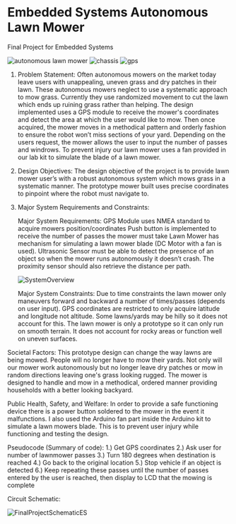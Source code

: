 # Embedded Systems Autonomous Lawn Mower
Final Project for Embedded Systems
 
![autonomous lawn mower](https://user-images.githubusercontent.com/73625048/197658916-ce5dfcb6-56dd-40a4-b20d-a9bb474c7463.png)
![chassis](https://user-images.githubusercontent.com/73625048/197661920-a461675d-5ab6-42c9-a8cf-a4b6487b862a.png)
![gps](https://user-images.githubusercontent.com/73625048/197662174-40b733cb-7277-4e85-a0d6-65c1b340fbda.png)

1. Problem Statement: Often autonomous mowers on the market today leave users with unappealing, uneven grass and dry patches in their lawn. These autonomous mowers neglect to use a systematic approach to mow grass. Currently they use randomized movement to cut the lawn which ends up ruining grass rather than helping. The design  implemented uses a GPS module to receive the mower's coordinates and detect the area at which the user would like to mow. Then once acquired, the mower moves in a methodical pattern and orderly fashion to ensure the robot won’t miss sections of your yard. Depending on the users request, the mower allows the user to input the number of passes and windrows. To prevent injury our lawn mower uses a fan provided in our lab kit to simulate the blade of a lawn mower. 

2. Design Objectives: The design objective of the project is to provide lawn mower user’s with a robust autonomous system which mows grass in a systematic manner. The  prototype mower built uses precise coordinates to pinpoint where the robot must navigate to. 

3. Major System Requirements and Constraints:

    Major System Requirements:
    GPS Module uses NMEA standard to acquire mowers position/coordinates
    Push button is implemented to receive the number of passes the mower must take
    Lawn Mower has mechanism for simulating a lawn mower blade (DC Motor with a fan is used). 
    Ultrasonic Sensor must be able to detect the presence of an object so when the mower runs autonomously it doesn’t crash.
    The proximity sensor should also retrieve the distance per path.
    
    ![SystemOverview](https://user-images.githubusercontent.com/73625048/197659556-8ec9bf33-d089-4148-9277-2cf4aad5e0ce.png)

    Major System Constraints:
    Due to time constraints the lawn mower only maneuvers forward and backward a number of times/passes (depends on user input).
    GPS coordinates are restricted to only acquire latitude and longitude not altitude. Some lawns/yards may be hilly so it does not account for this.
    The lawn mower is only a prototype so it can only run on smooth terrain. It does not account for rocky areas or function well on uneven surfaces. 

Societal Factors: This prototype design can change the way lawns are being mowed. People will no longer have to mow their yards. Not only will our mower work autonomously but no longer leave dry patches or mow in random directions leaving one's grass looking rugged. The mower is designed to handle and mow in a methodical, ordered manner providing households with a better looking backyard. 

Public Health, Safety, and Welfare: In order to provide a safe functioning device there is a power button soldered to the mower in the event it malfunctions. I also used the Arduino fan part inside the Arduino kit to simulate a lawn mowers blade. This is to prevent user injury while functioning and testing the design. 

Pseudocode (Summary of code):
1.) Get GPS coordinates
2.) Ask user for number of lawnmower passes
3.) Turn 180 degrees when destination is reached
4.) Go back to the original location
5.) Stop vehicle if an object is detected 
6.) Keep repeating these passes until the number of passes entered by the user is reached, then display to LCD that the mowing is complete

Circuit Schematic: 

![FinalProjectSchematicES](https://user-images.githubusercontent.com/73625048/197660511-aa49d7d8-c161-4a9c-aacf-19d01147bf95.png)

